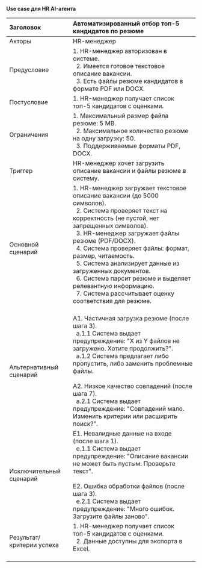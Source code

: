**Use case для HR AI-агента**

| Заголовок | Автоматизированный отбор топ-5 кандидатов по резюме |
| :-------- | :--------------------------------------------------- |
| Акторы | HR-менеджер |
| Предусловие | 1\. HR-менеджер авторизован в системе.<br>&nbsp;&nbsp;2\. Имеется готовое текстовое описание вакансии.<br>&nbsp;&nbsp;3\. Есть файлы резюме кандидатов в формате PDF или DOCX. |
| Постусловие | 1\. HR-менеджер получает список топ-5 кандидатов с оценками. |
| Ограничения | 1\. Максимальный размер файла резюме: 5 MB.<br>&nbsp;&nbsp;2\. Максимальное количество резюме на одну загрузку: 50.<br>&nbsp;&nbsp;3\. Поддерживаемые форматы PDF, DOCX. |
| Триггер | HR-менеджер хочет загрузить описание вакансии и файлы резюме в систему. |
| Основной сценарий | 1\. HR-менеджер загружает текстовое описание вакансии (до 5000 символов).<br>&nbsp;&nbsp;2\. Система проверяет текст на корректность (не пустой, нет запрещенных символов).<br>&nbsp;&nbsp;3\. HR-менеджер загружает файлы резюме (PDF/DOCX).<br>&nbsp;&nbsp;4\. Система проверяет файлы: формат, размер, читаемость.<br>&nbsp;&nbsp;5\. Система анализирует данные из загруженных документов.<br>&nbsp;&nbsp;6\. Система парсит резюме и выделяет релевантную информацию.<br>&nbsp;&nbsp;7\. Система рассчитывает оценку соответствия для резюме.<br>&nbsp;&nbsp; |
| Альтернативный сценарий | А1\. Частичная загрузка резюме (после шага 3).<br>&nbsp;&nbsp;а.1.1 Система выдает предупреждение: "X из Y файлов не загружено. Хотите продолжить?".<br>&nbsp;&nbsp;а.1.2 Система предлагает либо пропустить, либо заменить проблемные файлы.<br><br>А2\. Низкое качество совпадений (после шага 7).<br>&nbsp;&nbsp;а.2.1 Система выдает предупреждение: "Совпадений мало. Изменить критерии или расширить поиск?". |
| Исключительный сценарий | Е1\. Невалидные данные на входе (после шага 1).<br>&nbsp;&nbsp;е.1.1 Система выдает предупреждение: "Описание вакансии не может быть пустым. Проверьте текст".<br><br>Е2\. Ошибка обработки файлов (после шага 3).<br>&nbsp;&nbsp;е.2.1 Система выдает предупреждение: "Много ошибок. Загрузите файлы заново". |
| Результат/критерии успеха | 1\. HR-менеджер получает список топ-5 кандидатов с оценками.<br>&nbsp;&nbsp;2\. Данные доступны для экспорта в Excel.<br>&nbsp;&nbsp; |
